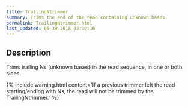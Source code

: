 ```yaml
---
title: TrailingNtrimmer
summary: Trims the end of the read containing unknown bases.
permalink: TrailingNtrimmer.html
last_updated: 05-39-2018 02:39:16
---
```



## Description

Trims trailing Ns (unknown bases) in the read sequence, in one or both sides.

{% include warning.html content='If a previous trimmer left the read starting/ending with Ns, the read will not
 be trimmed by the TrailingNtrimmer.' %}

